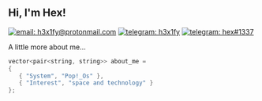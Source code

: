 <div>
 
<h2> Hi, I'm Hex!</h2> 
 
[![email: h3x1fy@protonmail.com](https://img.shields.io/static/v1?label=Email&message=%20&color=8B89CC&labelColor=8B89CC&logoColor=FFF&style=for-the-badge&logo=protonmail)](mailto:h3x1fy@protonmail.com)
[![telegram: h3x1fy](https://img.shields.io/static/v1?label=Telegram&message=%20&color=2CA5E0&labelColor=2CA5E0&logoColor=FFF&style=for-the-badge&logo=telegram)](https://t.me/h3x1fy)
[![telegram: hex#1337](https://img.shields.io/static/v1?label=hex&message=%20&color=36393F&labelColor=36393F&logoColor=FFF&style=for-the-badge&logo=discord)](hex#1337)

A little more about me...  

```cpp
vector<pair<string, string>> about_me = 
{
   { "System", "Pop!_Os" },
   { "Interest", "space and technology" }
};
```

</div>
